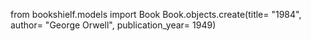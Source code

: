 from bookshielf.models import Book
Book.objects.create(title= "1984", author= "George Orwell", publication_year= 1949)